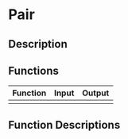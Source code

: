# Pair

## Description


## Functions

|Function|Input|Output|
|-|-|-|
||||

## Function Descriptions

